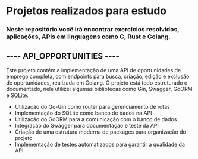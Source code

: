 # Projetos realizados para estudo

### Neste repositório você irá encontrar exercícios resolvidos, aplicações, APIs em linguagens como C, Rust e Golang.

## ---- API_OPPORTUNITIES ----
Este projeto contém a implementação de uma API de oportunidades de emprego completa, com endpoints para busca, criação, edição e exclusão de oportunidades, realizada em Golang. O projeto está todo estruturado e documentado, nele utilizei algumas bibliotecas como Gin, Swagger, GoORM e SQLite.

- Utilização do Go-Gin como router para gerenciamento de rotas
- Implementação do SQLite como banco de dados na API
- Utilização do GoORM para a comunicação com o banco de dados
- Integração do Swagger para documentação e teste da API
- Criação de uma estrutura moderna de packages para organização do projeto
- Implementação de testes automatizados para garantir a qualidade da API
